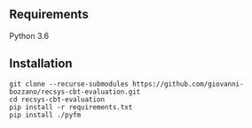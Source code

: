 ## Requirements
Python 3.6

## Installation
```
git clone --recurse-submodules https://github.com/giovanni-bozzano/recsys-cbt-evaluation.git
cd recsys-cbt-evaluation
pip install -r requirements.txt
pip install ./pyfm
```